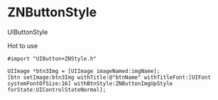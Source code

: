 # ZNButtonStyle
UIButtonStyle

Hot to use

```
#import "UIButton+ZNStyle.h"

UIImage *btn3Img = [UIImage imageNamed:imgName];
[btn setImage:btn3Img withTitle:@"btnName" withTitleFont:[UIFont systemFontOfSize:16] withBtnStyle:ZNButtonImgUpStyle forState:UIControlStateNormal];
```
